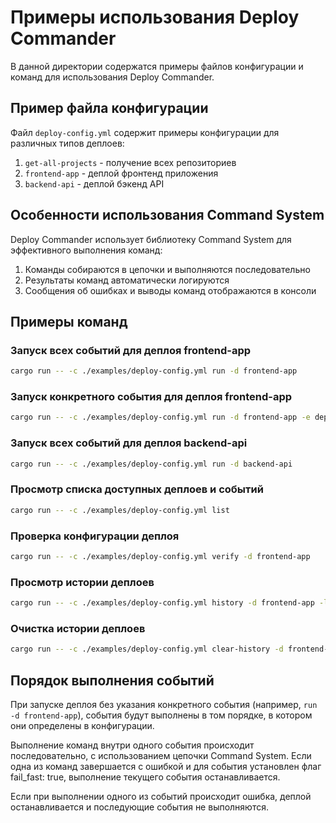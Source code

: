 # Примеры использования Deploy Commander

В данной директории содержатся примеры файлов конфигурации и команд для использования Deploy Commander.

## Пример файла конфигурации

Файл `deploy-config.yml` содержит примеры конфигурации для различных типов деплоев:

1. `get-all-projects` - получение всех репозиториев
2. `frontend-app` - деплой фронтенд приложения
3. `backend-api` - деплой бэкенд API

## Особенности использования Command System

Deploy Commander использует библиотеку Command System для эффективного выполнения команд:

1. Команды собираются в цепочки и выполняются последовательно
2. Результаты команд автоматически логируются
3. Сообщения об ошибках и выводы команд отображаются в консоли

## Примеры команд

### Запуск всех событий для деплоя frontend-app

```bash
cargo run -- -c ./examples/deploy-config.yml run -d frontend-app
```

### Запуск конкретного события для деплоя frontend-app

```bash
cargo run -- -c ./examples/deploy-config.yml run -d frontend-app -e deploy
```

### Запуск всех событий для деплоя backend-api

```bash
cargo run -- -c ./examples/deploy-config.yml run -d backend-api
```

### Просмотр списка доступных деплоев и событий

```bash
cargo run -- -c ./examples/deploy-config.yml list
```

### Проверка конфигурации деплоя

```bash
cargo run -- -c ./examples/deploy-config.yml verify -d frontend-app
```

### Просмотр истории деплоев

```bash
cargo run -- -c ./examples/deploy-config.yml history -d frontend-app -l 5
```

### Очистка истории деплоев

```bash
cargo run -- -c ./examples/deploy-config.yml clear-history -d frontend-app
```

## Порядок выполнения событий

При запуске деплоя без указания конкретного события (например, `run -d frontend-app`), события будут выполнены в том порядке, в котором они определены в конфигурации.

Выполнение команд внутри одного события происходит последовательно, с использованием цепочки Command System. Если одна из команд завершается с ошибкой и для события установлен флаг fail_fast: true, выполнение текущего события останавливается.

Если при выполнении одного из событий происходит ошибка, деплой останавливается и последующие события не выполняются. 